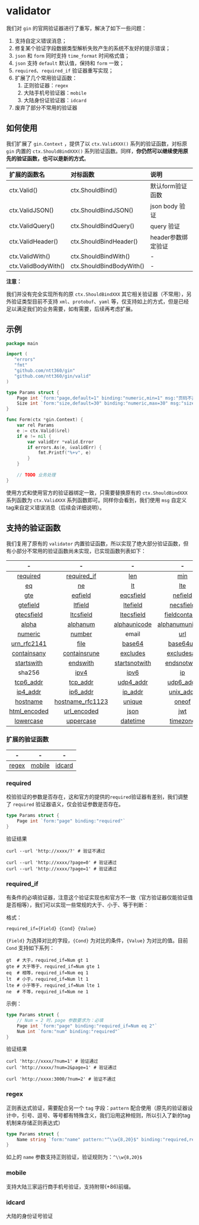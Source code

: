# validator

我们对 `gin` 的官网验证器进行了重写，解决了如下一些问题：

1. 支持自定义错误消息；
2. 修复某个验证字段数据类型解析失败产生的系统不友好的提示错误；
3. `json` 和 `form` 同时支持 `time_format` 时间格式值；
4. `json` 支持 `default` 默认值，保持和 `form` 一致；
5. `required`、`required_if` 验证器重写实现；
6. 扩展了几个常用验证函数：
   1. 正则验证器：`regex`
   2. 大陆手机号验证器：`mobile`
   3. 大陆身份证验证器：`idcard`
7. 废弃了部分不常用的验证器

## 如何使用

我们扩展了 `gin.Context` ，提供了以 `ctx.ValidXXX()` 系列的验证函数，对标原`gin` 内置的 `ctx.ShouldBindXXX()` 系列验证函数。同样，**你仍然可以继续使用原先的验证函数，也可以是新的方式**。

| 扩展的函数名                   | 对标函数                       | 说明           |
|:-------------------------|:---------------------------|:-------------|
| ctx.Valid()              | ctx.ShouldBind()           | 默认form验证函数   |
| ctx.ValidJSON()          | ctx.ShouldBindJSON()       | json body 验证 |
| ctx.ValidQuery()         | ctx.ShouldBindQuery()      | query 验证     |
| ctx.ValidHeader()        | ctx.ShouldBindHeader()     | header参数绑定验证 |
| ctx.ValidWith()          | ctx.ShouldBindWith()       | -            |
| ctx.ValidBodyWith()      | ctx.ShouldBindBodyWith()   | -            |


**注意：**

我们并没有完全实现所有的原 `ctx.ShouldBindXXX` 其它相关验证器（不常用），另外验证类型目前不支持 `xml`、`protobuf`、`yaml` 等，仅支持如上的方式，但是已经足以满足我们的业务需要，如有需要，后续再考虑扩展。

## 示例

```go
package main

import (
   "errors"
   "fmt"
   "github.com/ntt360/gin"
   "github.com/ntt360/gin/valid"
)

type Params struct {
	Page int `form:"page,default=1" binding:"numeric,min=1" msg:"页码不正确"`
	Size int `form:"size,default=30" binding:"numeric,max=30" msg:"size 不正确"`
}

func Form(ctx *gin.Context) {
	var rel Params
	e := ctx.Valid(&rel)
	if e != nil {
		var validErr *valid.Error
		if errors.As(e, &validErr) {
			fmt.Printf("%+v", e)
		}
	}
	
	// TODO 业务处理
}	
```

使用方式和使用官方的验证器绑定一致，只需要替换原有的 `ctx.ShouldBindXXX` 系列函数为 `ctx.ValidXXX` 系列函数即可。同样你会看到，我们使用 `msg` 自定义tag来自定义错误消息（后续会详细说明）。

## 支持的验证函数

我们复用了原有的 `validator` 内置验证函数，所以实现了绝大部分验证函数，但有小部分不常用的验证函数尚未实现，已实现函数列表如下：

|                                        -                                         | - |                                                   -                                                    |                                                      -                                                       | - |
|:--------------------------------------------------------------------------------:|:------:|:------------------------------------------------------------------------------------------------------:|:------------------------------------------------------------------------------------------------------------:|:-------------------------------------------------------------------------:|
| [required](https://github.com/ntt360/gin/blob/master/docs/validator.md#required) |[required_if](https://github.com/ntt360/gin/blob/master/docs/validator.md#required_if)|              [len](https://pkg.go.dev/github.com/go-playground/validator/v10#hdr-Length)               |                 [min](https://pkg.go.dev/github.com/go-playground/validator/v10#hdr-Minimum)                 | [max](https://pkg.go.dev/github.com/go-playground/validator/v10#hdr-Maximum) |
|    [eq](https://pkg.go.dev/github.com/go-playground/validator/v10#hdr-Equals)    |[ne](https://pkg.go.dev/github.com/go-playground/validator/v10#hdr-Not_Equal)|             [lt](https://pkg.go.dev/github.com/go-playground/validator/v10#hdr-Less_Than)              |                [lte](https://pkg.go.dev/github.com/go-playground/validator/v10#hdr-Less_Than)                |[gt](https://pkg.go.dev/github.com/go-playground/validator/v10#hdr-Less_Than)| 
|  [gte](https://pkg.go.dev/github.com/go-playground/validator/v10#hdr-Less_Than)  |[eqfield](https://pkg.go.dev/github.com/go-playground/validator/v10#hdr-Field_Equals_Another_Field)| [eqcsfield](https://pkg.go.dev/github.com/go-playground/validator/v10#hdr-Field_Equals_Another_Field)  | [nefield](https://pkg.go.dev/github.com/go-playground/validator/v10#hdr-Field_Does_Not_Equal_Another_Field)  |[gtfield](https://pkg.go.dev/github.com/go-playground/validator/v10#hdr-Field_Greater_Than_Another_Field) |
|[gtefield](https://pkg.go.dev/github.com/go-playground/validator/v10#hdr-Field_Greater_Than_or_Equal_To_Another_Field)|[ltfield](https://pkg.go.dev/github.com/go-playground/validator/v10#hdr-Less_Than_Another_Field)|[ltefield](https://pkg.go.dev/github.com/go-playground/validator/v10#hdr-Less_Than_or_Equal_To_Another_Field)|[necsfield](https://pkg.go.dev/github.com/go-playground/validator/v10#hdr-Field_Does_Not_Equal_Another_Field)|[gtcsfield](https://pkg.go.dev/github.com/go-playground/validator/v10#hdr-Field_Greater_Than_Another_Relative_Field)|
|[gtecsfield](https://pkg.go.dev/github.com/go-playground/validator/v10#hdr-Field_Greater_Than_or_Equal_To_Another_Relative_Field)|[ltcsfield](https://pkg.go.dev/github.com/go-playground/validator/v10#hdr-Less_Than_Another_Relative_Field)|[ltecsfield](https://pkg.go.dev/github.com/go-playground/validator/v10#hdr-Less_Than_or_Equal_To_Another_Relative_Field)|[fieldcontains](https://pkg.go.dev/github.com/go-playground/validator/v10#hdr-Field_Contains_Another_Field)|fieldexcludes|
|[alpha](https://pkg.go.dev/github.com/go-playground/validator/v10#hdr-Alpha_Only)|[alphanum](https://pkg.go.dev/github.com/go-playground/validator/v10#hdr-Alphanumeric) |[alphaunicode](https://pkg.go.dev/github.com/go-playground/validator/v10#hdr-Alpha_Unicode)|[alphanumunicode](https://pkg.go.dev/github.com/go-playground/validator/v10#hdr-Alphanumeric_Unicode)|[boolean](https://pkg.go.dev/github.com/go-playground/validator/v10#hdr-Alphanumeric_Unicode)|
|[numeric](https://pkg.go.dev/github.com/go-playground/validator/v10#hdr-Numeric)|[number](https://pkg.go.dev/github.com/go-playground/validator/v10#hdr-Number)|email|[url](https://pkg.go.dev/github.com/go-playground/validator/v10#hdr-URI_String)|[uri](https://pkg.go.dev/github.com/go-playground/validator/v10#hdr-URI_String)|
|[urn_rfc2141](https://pkg.go.dev/github.com/go-playground/validator/v10#hdr-Urn_RFC_2141_String) |[file](https://pkg.go.dev/github.com/go-playground/validator/v10#hdr-File_path)|[base64](https://pkg.go.dev/github.com/go-playground/validator/v10#hdr-Base64_String)|[base64url](https://pkg.go.dev/github.com/go-playground/validator/v10#hdr-Base64URL_String)|[contains](https://pkg.go.dev/github.com/go-playground/validator/v10#hdr-Contains)|
|[containsany](https://pkg.go.dev/github.com/go-playground/validator/v10#hdr-Contains_Any)|[containsrune](https://pkg.go.dev/github.com/go-playground/validator/v10#hdr-Contains_Rune)|[excludes](https://pkg.go.dev/github.com/go-playground/validator/v10#hdr-Excludes)|[excludesall](https://pkg.go.dev/github.com/go-playground/validator/v10#hdr-Excludes_All)|[excludesrune](https://pkg.go.dev/github.com/go-playground/validator/v10#hdr-Excludes_Rune)|
|[startswith](https://pkg.go.dev/github.com/go-playground/validator/v10#hdr-Starts_With)|[endswith](https://pkg.go.dev/github.com/go-playground/validator/v10#hdr-Ends_With)|[startsnotwith](https://pkg.go.dev/github.com/go-playground/validator/v10#hdr-Does_Not_Start_With)|[endsnotwith](https://pkg.go.dev/github.com/go-playground/validator/v10#hdr-Does_Not_End_With)|md5|
|sha256|[ipv4](https://pkg.go.dev/github.com/go-playground/validator/v10#hdr-Internet_Protocol_Address_IPv4)|[ipv6](https://pkg.go.dev/github.com/go-playground/validator/v10#hdr-Internet_Protocol_Address_IPv6)|[ip](https://pkg.go.dev/github.com/go-playground/validator/v10#hdr-Internet_Protocol_Address_IP)|[tcp4_addr](https://pkg.go.dev/github.com/go-playground/validator/v10#hdr-Transmission_Control_Protocol_Address_TCPv4)|
|[tcp6_addr](https://pkg.go.dev/github.com/go-playground/validator/v10#hdr-Transmission_Control_Protocol_Address_TCPv6)|[tcp_addr](https://pkg.go.dev/github.com/go-playground/validator/v10#hdr-Transmission_Control_Protocol_Address_TCP)|[udp4_addr](https://pkg.go.dev/github.com/go-playground/validator/v10#hdr-User_Datagram_Protocol_Address_UDPv4)|[udp6_addr](https://pkg.go.dev/github.com/go-playground/validator/v10#hdr-User_Datagram_Protocol_Address_UDPv6)|[udp_addr](https://pkg.go.dev/github.com/go-playground/validator/v10#hdr-User_Datagram_Protocol_Address_UDP)|
|[ip4_addr](https://pkg.go.dev/github.com/go-playground/validator/v10#hdr-Internet_Protocol_Address_IPv4)|[ip6_addr](https://pkg.go.dev/github.com/go-playground/validator/v10#hdr-Internet_Protocol_Address_IPv6)|[ip_addr](https://pkg.go.dev/github.com/go-playground/validator/v10#hdr-Internet_Protocol_Address_IP)|[unix_addr](https://pkg.go.dev/github.com/go-playground/validator/v10#hdr-Unix_domain_socket_end_point_Address)|[mac](https://pkg.go.dev/github.com/go-playground/validator/v10#hdr-Media_Access_Control_Address_MAC)|
|[hostname](https://pkg.go.dev/github.com/go-playground/validator/v10#hdr-Hostname_RFC_952)|[hostname_rfc1123](https://pkg.go.dev/github.com/go-playground/validator/v10#hdr-Hostname_RFC_1123)|[unique](https://pkg.go.dev/github.com/go-playground/validator/v10#hdr-Unique)|[oneof](https://pkg.go.dev/github.com/go-playground/validator/v10#hdr-One_Of)|[html](https://pkg.go.dev/github.com/go-playground/validator/v10#hdr-HTML_Tags)|
|[html_encoded](https://pkg.go.dev/github.com/go-playground/validator/v10#hdr-HTML_Encoded)|[url_encoded](https://pkg.go.dev/github.com/go-playground/validator/v10#hdr-URL_Encoded)|[json](https://pkg.go.dev/github.com/go-playground/validator/v10#hdr-JSON_String)|[jwt](https://pkg.go.dev/github.com/go-playground/validator/v10#hdr-JWT_String)|[hostname_port](https://pkg.go.dev/github.com/go-playground/validator/v10#hdr-HostPort)|
|[lowercase](https://pkg.go.dev/github.com/go-playground/validator/v10#hdr-Lowercase_String)|[uppercase](https://pkg.go.dev/github.com/go-playground/validator/v10#hdr-Uppercase_String)|[datetime](https://pkg.go.dev/github.com/go-playground/validator/v10#hdr-Datetime)|[timezone](https://pkg.go.dev/github.com/go-playground/validator/v10#hdr-TimeZone)||

### 扩展的验证函数

|  -     |    -     |    -     |
|:------------:|:-----------------:|:-------------------:|
| [regex](https://github.com/ntt360/gin/blob/master/docs/validator.md#regex) | [mobile](https://github.com/ntt360/gin/blob/master/docs/validator.md#mobile) | [idcard](https://github.com/ntt360/gin/blob/master/docs/validator.md#idcard) |


### required

校验验证的参数是否存在，这和官方的提供的`required`验证器有差别，我们调整了 `required` 验证器语义，仅会验证参数是否存在。

```go
type Params struct {
	Page int `form:"page" binding:"required"`
}
```

验证结果

```shell
curl --url 'http://xxxx/?' # 验证不通过

curl --url 'http://xxxx/?page=0' # 验证通过
curl --url 'http://xxxx/?page=1' # 验证通过
```

### required_if

有条件的必填验证器，注意这个验证实现也和官方不一致（官方验证器仅能验证值是否相等），我们可以实现一些常规的大于、小于、等于判断：

格式：

```
required_if={Field} {Cond} {Value}
```
`{Field}` 为选择对比的字段，`{Cond}` 为对比的条件，`{Value}` 为对比的值。目前 `Cond` 支持如下系列：

```shell
gt  # 大于，required_if=Num gt 1
gte # 大于等于，required_if=Num gte 1
eq  # 相等，required_if=Num eq 1
lt  # 小于，required_if=Num lt 1
lte # 小于等于，required_if=Num lte 1
ne  # 不等，required_if=Num ne 1
```

示例：

```go
type Params struct {
	// Num = 2 时，page 参数要求为：必填
	Page int `form:"page" binding:"required_if=Num eq 2"`
	Num int `form:"num" binding:"required"`
}
```

验证结果

```shell
curl 'http://xxxx/?num=1' # 验证通过
curl 'http://xxxx/?num=2&page=1' # 验证通过

curl 'http://xxxx:3000/?num=2' # 验证不通过
```

### regex

正则表达式验证，需要配合另一个 `tag` 字段：`pattern` 配合使用（原先的验证器设计中，引号、逗号、等号都有特殊含义，我们沿用这种规则，所以引入了新的tag机制来存储正则表达式）

```go
type Params struct {
	Name string `form:"name" pattern:"^\\w{8,20}$" binding:"required,regex" msg:"name参数不正确"`
}
```

如上的 `name` 参数支持正则验证，验证规则为：`^\\w{8,20}$`


### mobile

支持大陆三家运行商手机号验证，支持附带(+86)前缀。

### idcard

大陆的身份证号验证
